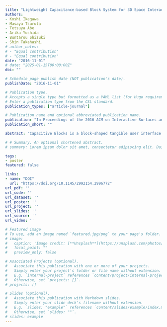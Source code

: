 ```yaml
---
title: "Lightweight Capacitance-based Block System for 3D Space Interaction"
authors:
- Koshi Ikegawa
- Masaya Tsuruta
- Tetsuya Abe
- Arika Yoshida
- Buntarou Shizuki
- Shin Takahashi.
# author_notes:
# - "Equal contribution"
# - "Equal contribution"
date: "2016-11-01"
# date: "2025-01-15T00:00:00Z"
doi: ""

# Schedule page publish date (NOT publication's date).
publishDate: "2016-11-01"

# Publication type.
# Accepts a single type but formatted as a YAML list (for Hugo requirements).
# Enter a publication type from the CSL standard.
publication_types: ["article-journal"]

# Publication name and optional abbreviated publication name.
publication: "In Proceedings of the 2016 ACM on Interactive Surfaces and Spaces (ISS 2016)"
publication_short: ""

abstract: "Capacitive Blocks is a block-shaped tangible user interface that connects the physical space to the virtual space, allowing users to build 3D models in the virtual space by handling tangible blocks. The system counts the number of stacked blocks by measuring the capacitance with a capacitance meter; the system recognizes the structure of stacked blocks arranged in a grid using the capacitance meter and generates 3D models. In this study, we improved the stability of Capacitive Blocks, presented by Yoshida et al. at UIST '15, by revising the block design: each block of the new system has a built-in capacitor. To evaluate the improvement, we conducted an experiment. The result showed a counting accuracy of 96.5%."

# # Summary. An optional shortened abstract.
# summary: Lorem ipsum dolor sit amet, consectetur adipiscing elit. Duis posuere tellus ac convallis placerat. Proin tincidunt magna sed ex sollicitudin condimentum.

tags:
- poster
featured: false

links:
- name: "DOI"
  url: "https://doi.org/10.1145/2992154.2996772"
url_pdf: ''
url_code: ''
url_dataset: ''
url_poster: ''
url_project: ''
url_slides: ''
url_source: ''
url_video: ''

# Featured image
# To use, add an image named `featured.jpg/png` to your page's folder.
# image:
#   caption: 'Image credit: [**Unsplash**](https://unsplash.com/photos/jdD8gXaTZsc)'
#   focal_point: ""
#   preview_only: false

# Associated Projects (optional).
#   Associate this publication with one or more of your projects.
#   Simply enter your project's folder or file name without extension.
#   E.g. `internal-project` references `content/project/internal-project/index.md`.
#   Otherwise, set `projects: []`.
# projects: []

# Slides (optional).
#   Associate this publication with Markdown slides.
#   Simply enter your slide deck's filename without extension.
#   E.g. `slides: "example"` references `content/slides/example/index.md`.
#   Otherwise, set `slides: ""`.
# slides: example
---
```


<!-- {{% callout note %}}
Click the *Cite* button above to demo the feature to enable visitors to import publication metadata into their reference management software.
{{% /callout %}}

{{% callout note %}}
Create your slides in Markdown - click the *Slides* button to check out the example.
{{% /callout %}}

Add the publication's **full text** or **supplementary notes** here. You can use rich formatting such as including [code, math, and images](https://docs.hugoblox.com/content/writing-markdown-latex/). -->
